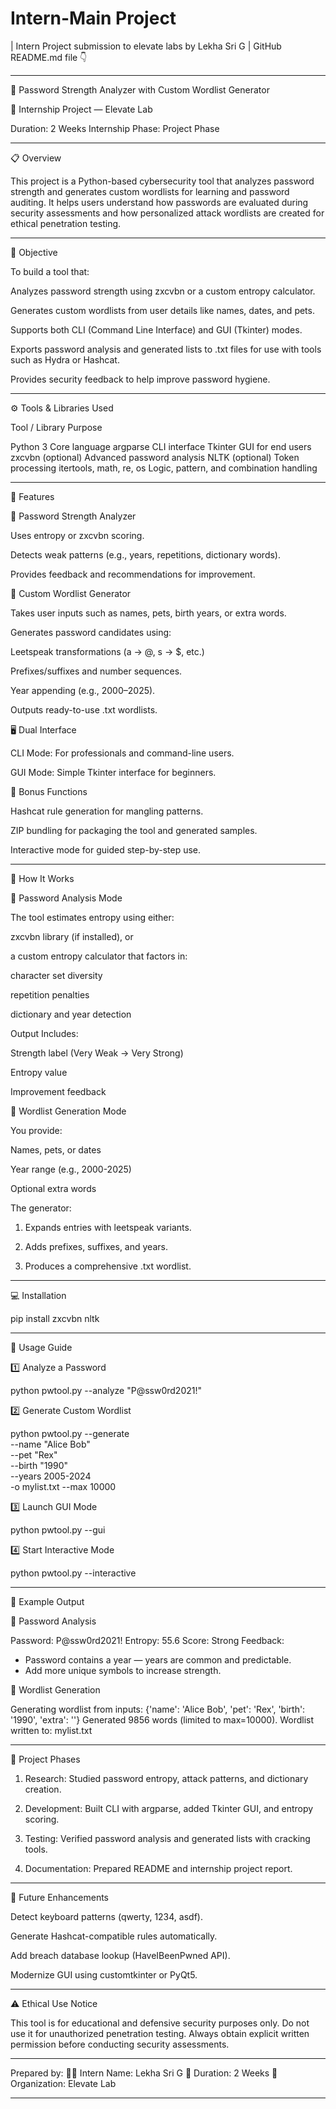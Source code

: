 # Intern-Main Project
| Intern Project submission to elevate labs by Lekha Sri G |
GitHub README.md file 👇


---

🔐 Password Strength Analyzer with Custom Wordlist Generator

🧠 Internship Project — Elevate Lab

Duration: 2 Weeks
Internship Phase: Project Phase


---

📋 Overview

This project is a Python-based cybersecurity tool that analyzes password strength and generates custom wordlists for learning and password auditing.
It helps users understand how passwords are evaluated during security assessments and how personalized attack wordlists are created for ethical penetration testing.


---

🎯 Objective

To build a tool that:

Analyzes password strength using zxcvbn or a custom entropy calculator.

Generates custom wordlists from user details like names, dates, and pets.

Supports both CLI (Command Line Interface) and GUI (Tkinter) modes.

Exports password analysis and generated lists to .txt files for use with tools such as Hydra or Hashcat.

Provides security feedback to help improve password hygiene.



---

⚙️ Tools & Libraries Used

Tool / Library	Purpose

Python 3	Core language
argparse	CLI interface
Tkinter	GUI for end users
zxcvbn (optional)	Advanced password analysis
NLTK (optional)	Token processing
itertools, math, re, os	Logic, pattern, and combination handling



---

🌟 Features

🔎 Password Strength Analyzer

Uses entropy or zxcvbn scoring.

Detects weak patterns (e.g., years, repetitions, dictionary words).

Provides feedback and recommendations for improvement.


🧩 Custom Wordlist Generator

Takes user inputs such as names, pets, birth years, or extra words.

Generates password candidates using:

Leetspeak transformations (a → @, s → $, etc.)

Prefixes/suffixes and number sequences.

Year appending (e.g., 2000–2025).


Outputs ready-to-use .txt wordlists.


🖥️ Dual Interface

CLI Mode: For professionals and command-line users.

GUI Mode: Simple Tkinter interface for beginners.


🧰 Bonus Functions

Hashcat rule generation for mangling patterns.

ZIP bundling for packaging the tool and generated samples.

Interactive mode for guided step-by-step use.



---

🚀 How It Works

🔐 Password Analysis Mode

The tool estimates entropy using either:

zxcvbn library (if installed), or

a custom entropy calculator that factors in:

character set diversity

repetition penalties

dictionary and year detection



Output Includes:

Strength label (Very Weak → Very Strong)

Entropy value

Improvement feedback


🧠 Wordlist Generation Mode

You provide:

Names, pets, or dates

Year range (e.g., 2000-2025)

Optional extra words


The generator:

1. Expands entries with leetspeak variants.


2. Adds prefixes, suffixes, and years.


3. Produces a comprehensive .txt wordlist.




---

💻 Installation

pip install zxcvbn nltk


---

🧮 Usage Guide

1️⃣ Analyze a Password

python pwtool.py --analyze "P@ssw0rd2021!"

2️⃣ Generate Custom Wordlist

python pwtool.py --generate \
--name "Alice Bob" \
--pet "Rex" \
--birth "1990" \
--years 2005-2024 \
-o mylist.txt --max 10000

3️⃣ Launch GUI Mode

python pwtool.py --gui

4️⃣ Start Interactive Mode

python pwtool.py --interactive


---

🧾 Example Output

🔎 Password Analysis

Password: P@ssw0rd2021!
Entropy: 55.6
Score: Strong
Feedback:
 - Password contains a year — years are common and predictable.
 - Add more unique symbols to increase strength.

🧩 Wordlist Generation

Generating wordlist from inputs: {'name': 'Alice Bob', 'pet': 'Rex', 'birth': '1990', 'extra': ''}
Generated 9856 words (limited to max=10000).
Wordlist written to: mylist.txt


---

🧱 Project Phases

1. Research:
Studied password entropy, attack patterns, and dictionary creation.


2. Development:
Built CLI with argparse, added Tkinter GUI, and entropy scoring.


3. Testing:
Verified password analysis and generated lists with cracking tools.


4. Documentation:
Prepared README and internship project report.




---

🧭 Future Enhancements

Detect keyboard patterns (qwerty, 1234, asdf).

Generate Hashcat-compatible rules automatically.

Add breach database lookup (HaveIBeenPwned API).

Modernize GUI using customtkinter or PyQt5.



---

⚠️ Ethical Use Notice

This tool is for educational and defensive security purposes only.
Do not use it for unauthorized penetration testing.
Always obtain explicit written permission before conducting security assessments.


---

Prepared by:
🧑‍💻 Intern Name: Lekha Sri G 
📅 Duration: 2 Weeks
🏢 Organization: Elevate Lab


---

